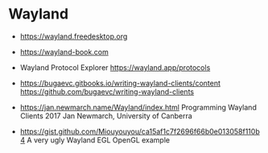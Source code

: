 # Wayland

* https://wayland.freedesktop.org
* https://wayland-book.com
* Wayland Protocol Explorer https://wayland.app/protocols

* https://bugaevc.gitbooks.io/writing-wayland-clients/content
  https://github.com/bugaevc/writing-wayland-clients

* https://jan.newmarch.name/Wayland/index.html
  Programming Wayland Clients 2017
  Jan Newmarch, University of Canberra

* https://gist.github.com/Miouyouyou/ca15af1c7f2696f66b0e013058f110b4
  A very ugly Wayland EGL OpenGL example